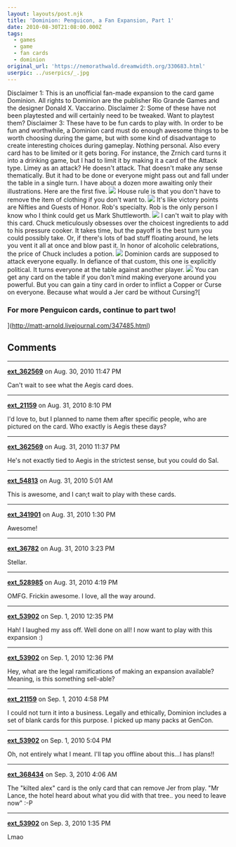 ```yaml
---
layout: layouts/post.njk
title: 'Dominion: Penguicon, a Fan Expansion, Part 1'
date: 2010-08-30T21:08:00.000Z
tags:
  - games
  - game
  - fan cards
  - dominion
original_url: 'https://nemorathwald.dreamwidth.org/330683.html'
userpic: ../userpics/_.jpg
---
```

Disclaimer 1: This is an unofficial fan-made expansion to the card game Dominion. All rights to Dominion are the publisher Rio Grande Games and the designer Donald X. Vaccarino. Disclaimer 2: Some of these have not been playtested and will certainly need to be tweaked. Want to playtest them? Disclaimer 3: These have to be fun cards to play with. In order to be fun and worthwhile, a Dominion card must do enough awesome things to be worth choosing during the game, but with some kind of disadvantage to create interesting choices during gameplay. Nothing personal. Also every card has to be limited or it gets boring. For instance, the Zrnich card turns it into a drinking game, but I had to limit it by making it a card of the Attack type. Limey as an attack? He doesn't attack. That doesn't make any sense thematically. But it had to be done or everyone might pass out and fall under the table in a single turn. I have about a dozen more awaiting only their illustrations. Here are the first five. ![](http://lh6.ggpht.com/_ENXtTKU9j1A/THwQ5HNVlBI/AAAAAAAAIFE/yasi5BXacJw/s400/MOATNCard.jpg) House rule is that you don't have to remove the item of clothing if you don't want to. ![](http://lh6.ggpht.com/_ENXtTKU9j1A/THwQ5ETJPAI/AAAAAAAAIFI/PtTe_RvB-SE/s400/RobCard.jpg) It's like victory points are Nifties and Guests of Honor. Rob's specialty. Rob is the only person I know who I think could get us Mark Shuttleworth. ![](http://lh4.ggpht.com/_ENXtTKU9j1A/THwQ4-B0VEI/AAAAAAAAIE8/kr3XNyDXKg0/s400/ChuckCard.jpg) I can't wait to play with this card. Chuck meticulously obsesses over the choicest ingredients to add to his pressure cooker. It takes time, but the payoff is the best turn you could possibly take. Or, if there's lots of bad stuff floating around, he lets you vent it all at once and blow past it. In honor of alcoholic celebrations, the price of Chuck includes a potion. ![](http://lh4.ggpht.com/_ENXtTKU9j1A/THwQ49IMMfI/AAAAAAAAIE4/Ezt9Tw-iv9w/s400/BillCard.jpg) Dominion cards are supposed to attack everyone equally. In defiance of that custom, this one is explicitly political. It turns everyone at the table against another player. ![](http://lh3.ggpht.com/_ENXtTKU9j1A/THwdbM6C28I/AAAAAAAAIFg/2JuddvYpRCQ/s400/JerCard.jpg) You can get any card on the table if you don't mind making everyone around you powerful. But you can gain a tiny card in order to inflict a Copper or Curse on everyone. Because what would a Jer card be without Cursing?[

### For more Penguicon cards, continue to part two!

](http://matt-arnold.livejournal.com/347485.html)

## Comments

---

**[ext_362569](https://www.dreamwidth.org/users/ext_362569)** on Aug. 30, 2010 11:47 PM

Can't wait to see what the Aegis card does.

---

**[ext_21159](https://www.dreamwidth.org/users/ext_21159)** on Aug. 31, 2010 8:10 PM

I'd love to, but I planned to name them after specific people, who are pictured on the card. Who exactly is Aegis these days?

---

**[ext_362569](https://www.dreamwidth.org/users/ext_362569)** on Aug. 31, 2010 11:37 PM

He's not exactly tied to Aegis in the strictest sense, but you could do Sal.

---

**[ext_54813](https://www.dreamwidth.org/users/ext_54813)** on Aug. 31, 2010 5:01 AM

This is awesome, and I can;t wait to play with these cards.

---

**[ext_341901](https://www.dreamwidth.org/users/ext_341901)** on Aug. 31, 2010 1:30 PM

Awesome!

---

**[ext_36782](https://www.dreamwidth.org/users/ext_36782)** on Aug. 31, 2010 3:23 PM

Stellar.

---

**[ext_528985](https://www.dreamwidth.org/users/ext_528985)** on Aug. 31, 2010 4:19 PM

OMFG. Frickin awesome. I love, all the way around.

---

**[ext_53902](https://www.dreamwidth.org/users/ext_53902)** on Sep. 1, 2010 12:35 PM

Hah! I laughed my ass off. Well done on all! I now want to play with this expansion :)

---

**[ext_53902](https://www.dreamwidth.org/users/ext_53902)** on Sep. 1, 2010 12:36 PM

Hey, what are the legal ramifications of making an expansion available? Meaning, is this something sell-able?

---

**[ext_21159](https://www.dreamwidth.org/users/ext_21159)** on Sep. 1, 2010 4:58 PM

I could not turn it into a business. Legally and ethically, Dominion includes a set of blank cards for this purpose. I picked up many packs at GenCon.

---

**[ext_53902](https://www.dreamwidth.org/users/ext_53902)** on Sep. 1, 2010 5:04 PM

Oh, not entirely what I meant. I'll tap you offline about this...I has plans!!

---

**[ext_368434](https://www.dreamwidth.org/users/ext_368434)** on Sep. 3, 2010 4:06 AM

The "kilted alex" card is the only card that can remove Jer from play. "Mr Lance, the hotel heard about what you did with that tree.. you need to leave now" :-P

---

**[ext_53902](https://www.dreamwidth.org/users/ext_53902)** on Sep. 3, 2010 1:35 PM

Lmao
